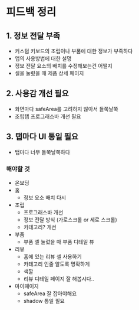 # 피드백 정리

## 1. 정보 전달 부족
- 커스텀 키보드의 조립이나 부품에 대한 정보가 부족하다
- 앱의 사용방법에 대한 설명
- 정보 전달 요소의 배치를 수정해보는건 어떨지
- 셀을 눌렀을 때 제품 상세 페이지

## 2. 사용감 개선 필요
- 화면마다 safeArea를 고려하지 않아서 들쭉날쭉
- 조립탭 프로그래스바 개선 필요

## 3. 탭마다 UI 통일 필요
- 탭마다 너무 들쭉날쭉하다



### 해야할 것
- 온보딩
- 홈
  - 정보 요소 배치 다시
- 조립
  - 프로그래스바 개선
  - 정보 전달 방식 (가로스크롤 or 세로 스크롤)
  - 카테고리? 개선
- 부품
  - 부품 셀 눌렀을 때 부품 디테일 뷰
- 리뷰
  - 홈에 있는 리뷰 셀 사용하기
  - 카테고리 인줄 알도록 명확하게
  - 색깔
  - 리뷰 디테일 페이지 잘 해봅시다..
- 마이페이지
  - safeArea 잘 잡아야해요
  - shadow 통일 필요
